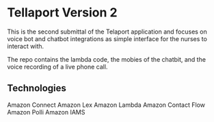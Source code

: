 # Tellaport Version 2

This is the second submittal of the Telaport application and focuses on voice bot and chatbot integrations as simple interface for the nurses to interact with.

The repo contains the lambda code, the mobies of the chatbit, and the voice recording of a live phone call.

## Technologies

Amazon Connect
Amazon Lex
Amazon Lambda
Amazon Contact Flow
Amazon Polli
Amazon IAMS
